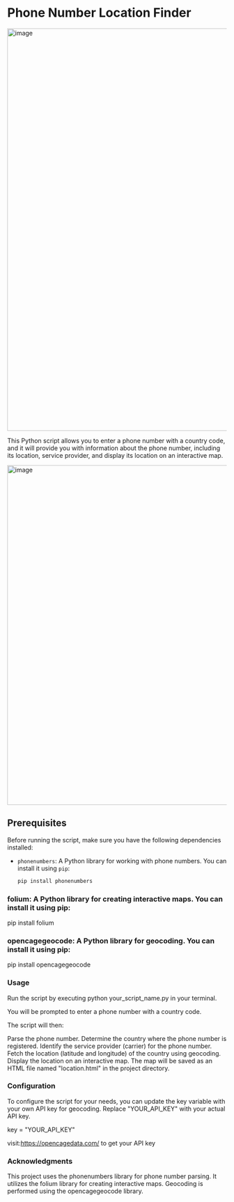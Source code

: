 # Phone Number Location Finder
<img width="924" alt="image" src="https://github.com/IsmaelKiprop/track_phone_numbers/assets/133222922/ff4ad25b-ac6b-4030-857d-edf2f8b27088">

This Python script allows you to enter a phone number with a country code, and it will provide you with information about the phone number, including its location, service provider, and display its location on an interactive map.

<img width="780" alt="image" src="https://github.com/IsmaelKiprop/track_phone_numbers/assets/133222922/3280339b-a660-4e18-92e1-8a251b4f57c6">


## Prerequisites

Before running the script, make sure you have the following dependencies installed:

- `phonenumbers`: A Python library for working with phone numbers. You can install it using `pip`:

  ```bash
  pip install phonenumbers

### folium: A Python library for creating interactive maps. You can install it using pip:

pip install folium

### opencagegeocode: A Python library for geocoding. You can install it using pip:

pip install opencagegeocode

### Usage

Run the script by executing python your_script_name.py in your terminal.

You will be prompted to enter a phone number with a country code.

The script will then:

Parse the phone number.
Determine the country where the phone number is registered.
Identify the service provider (carrier) for the phone number.
Fetch the location (latitude and longitude) of the country using geocoding.
Display the location on an interactive map.
The map will be saved as an HTML file named "location.html" in the project directory.

### Configuration

To configure the script for your needs, you can update the key variable with your own API key for geocoding. Replace "YOUR_API_KEY" with your actual API key.

key = "YOUR_API_KEY"

visit:https://opencagedata.com/ to get your API key

### Acknowledgments

This project uses the phonenumbers library for phone number parsing.
It utilizes the folium library for creating interactive maps.
Geocoding is performed using the opencagegeocode library.
